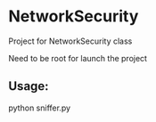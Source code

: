 NetworkSecurity
===============

Project for NetworkSecurity class

Need to be root for launch the project

Usage:
--------------------
python sniffer.py

